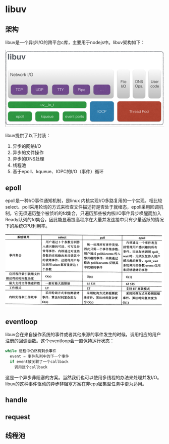 # libuv

## 架构

libuv是一个异步I/O的跨平台c库，主要用于nodejs中。libuv架构如下：

![image-20230220183448342](assets/image-20230220183448342.png)

libuv提供了以下封装：

1. 异步的网络I/O
2. 异步的文件操作
3. 异步的DNS处理
4. 线程池
5. 基于epoll、kqueue、IOPC的I/O（事件）循环

## epoll

epoll是一种I/O事件通知机制，是linux 内核实现I/O多路复用的一个实现。相比较select、poll采用轮询的方式来检查文件描述符是否处于就绪态，epoll采用回调机制，它无须遍历整个被侦听的fd集合，只遍历那些被内核I/O事件异步唤醒而加入Ready队列的fd集合，因此能显著提高程序在大量并发连接中只有少量活跃的情况下的系统CPU利用率。

![img](assets/v2-14e0536d872474b0851b62572b732e39_1440w.webp)

## eventloop

libuv会在来自操作系统的事件或者其他来源的事件发生的时候，调用相应的用户注册的回调函数。这个eventloop会一直保持运行状态：

```c
while 进程中仍然有剩余事件
  event = 事件队列中的下一个事件
  if event被关联了一个callback
    调用这个callback
```

这是一个异步非阻塞的方案。当然我们也可以使用多线程的办法来处理并发I/O。libuv的这种事件驱动的异步非阻塞方案在非cpu密集型任务中更为适用。

## handle

## request

## 线程池
